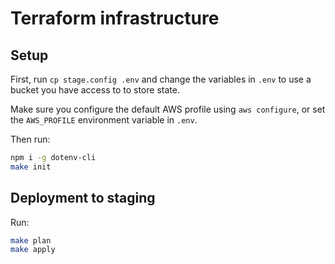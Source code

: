 # Terraform infrastructure

## Setup

First, run `cp stage.config .env` and change the variables in `.env` to use a bucket you have access to to store state.

Make sure you configure the default AWS profile using `aws configure`, or set the `AWS_PROFILE` environment variable in `.env`.

Then run:

```bash
npm i -g dotenv-cli
make init
```


## Deployment to staging

Run:

```bash
make plan
make apply
```